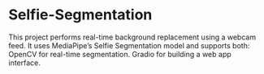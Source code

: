 # Selfie-Segmentation
This project performs real-time background replacement using a webcam feed. It uses MediaPipe’s Selfie Segmentation model and supports both:  OpenCV for real-time segmentation.  Gradio for building a web app interface.
